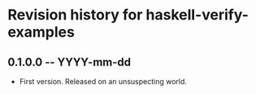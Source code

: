 # Revision history for haskell-verify-examples

## 0.1.0.0 -- YYYY-mm-dd

* First version. Released on an unsuspecting world.
